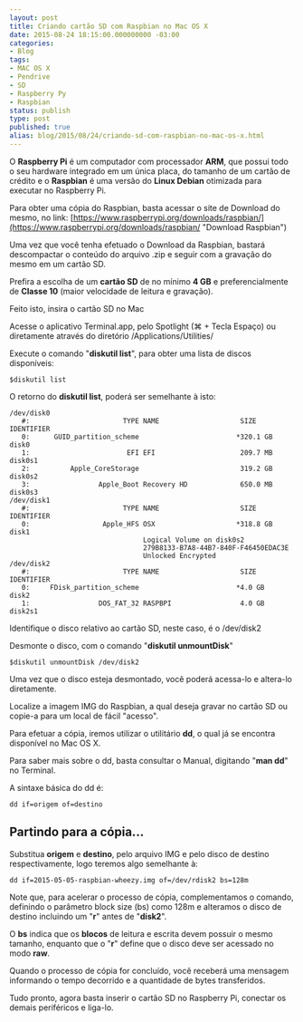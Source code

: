```yaml
---
layout: post
title: Criando cartão SD com Raspbian no Mac OS X
date: 2015-08-24 18:15:00.000000000 -03:00
categories:
- Blog
tags:
- MAC OS X
- Pendrive
- SD
- Raspberry Py
- Raspbian
status: publish
type: post
published: true
alias: blog/2015/08/24/criando-sd-com-raspbian-no-mac-os-x.html
---
```


O **Raspberry Pi** é um computador com processador **ARM**, que possui todo o seu hardware integrado em um única placa, do tamanho de um cartão de crédito e o **Raspbian** é uma versão do **Linux Debian** otimizada para executar no Raspberry Pi.

Para obter uma cópia do Raspbian, basta acessar o site de Download do mesmo, no link: [https://www.raspberrypi.org/downloads/raspbian/](https://www.raspberrypi.org/downloads/raspbian/ "Download Raspbian")

Uma vez que você tenha efetuado o Download da Raspbian, bastará descompactar o conteúdo do arquivo .zip e seguir com a gravação do mesmo em um cartão SD.

Prefira a escolha de um **cartão SD** de no mínimo **4 GB** e preferencialmente de **Classe 10** (maior velocidade de leitura e gravação).

Feito isto, insira o cartão SD no Mac

Acesse o aplicativo Terminal.app, pelo Spotlight (⌘ + Tecla Espaço) ou diretamente através do diretório /Applications/Utilities/

Execute o comando "**diskutil list**", para obter uma lista de discos disponíveis:

	$diskutil list

O retorno do **diskutil list**, poderá ser semelhante à isto:

	/dev/disk0
	   #:                       TYPE NAME                    SIZE       IDENTIFIER
	   0:      GUID_partition_scheme                        *320.1 GB   disk0
	   1:                        EFI EFI                     209.7 MB   disk0s1
	   2:          Apple_CoreStorage                         319.2 GB   disk0s2
	   3:                 Apple_Boot Recovery HD             650.0 MB   disk0s3
	/dev/disk1
	   #:                       TYPE NAME                    SIZE       IDENTIFIER
	   0:                  Apple_HFS OSX                    *318.8 GB   disk1
	                                 Logical Volume on disk0s2
	                                 279B8133-B7A8-44B7-840F-F46450EDAC3E
	                                 Unlocked Encrypted
	/dev/disk2
	   #:                       TYPE NAME                    SIZE       IDENTIFIER
	   0:     FDisk_partition_scheme                        *4.0 GB     disk2
	   1:                 DOS_FAT_32 RASPBPI                 4.0 GB     disk2s1


Identifique o disco relativo ao cartão SD, neste caso, é o /dev/disk2

Desmonte o disco, com o comando "**diskutil unmountDisk**"

	$diskutil unmountDisk /dev/disk2

Uma vez que o disco esteja desmontado, você poderá acessa-lo e altera-lo diretamente.

Localize a imagem IMG do Raspbian, a qual deseja gravar no cartão SD ou copie-a para um local de fácil "acesso".

Para efetuar a cópia, iremos utilizar o utilitário **dd**, o qual já se encontra disponível no Mac OS X.

Para saber mais sobre o dd, basta consultar o Manual, digitando "**man dd**" no Terminal.

A sintaxe básica do dd é:

	dd if=origem of=destino


## Partindo para a cópia...

Substitua **origem** e **destino**, pelo arquivo IMG e pelo disco de destino respectivamente, logo teremos algo semelhante à:

	dd if=2015-05-05-raspbian-wheezy.img of=/dev/rdisk2 bs=128m

Note que, para acelerar o processo de cópia, complementamos o comando, definindo o parâmetro block size (bs) como 128m e alteramos o disco de destino incluindo um "**r**" antes de "**disk2**".

O **bs** indica que os **blocos** de leitura e escrita devem possuir o mesmo tamanho, enquanto que o "**r**" define que o disco deve ser acessado no modo **raw**.

Quando o processo de cópia for concluído, você receberá uma mensagem informando o tempo decorrido e a quantidade de bytes transferidos.

Tudo pronto, agora basta inserir o cartão SD no Raspberry Pi, conectar os demais periféricos e liga-lo.